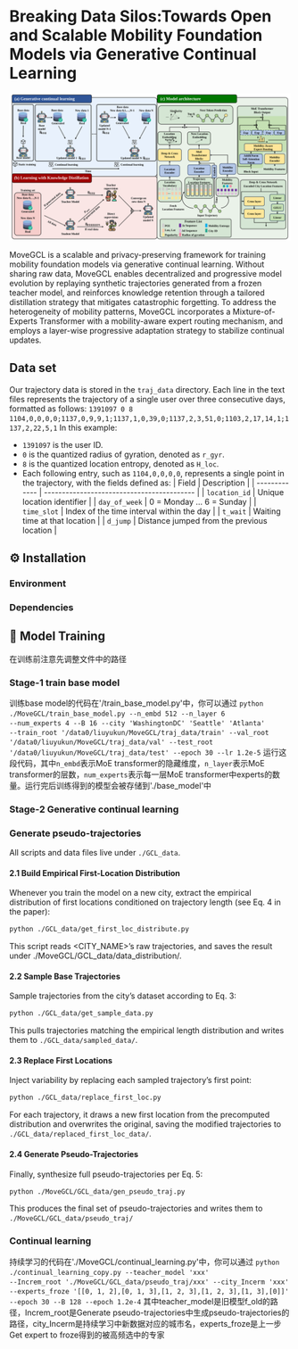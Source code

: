 # Breaking Data Silos:Towards Open and Scalable Mobility Foundation Models via Generative Continual Learning
<!-- add image -->
<p align="center">
  <img src="fig/MoveGCL.svg" alt="WorldMove Logo"/>
</p>
MoveGCL is a scalable and privacy-preserving framework for training mobility foundation models via generative continual learning. Without sharing raw data, MoveGCL enables decentralized and progressive model evolution by replaying synthetic trajectories generated from a frozen teacher model, and reinforces knowledge retention through a tailored distillation strategy that mitigates catastrophic forgetting. To address the heterogeneity of mobility patterns, MoveGCL incorporates a Mixture-of-Experts Transformer with a mobility-aware expert routing mechanism, and employs a layer-wise progressive adaptation strategy to stabilize continual updates.

## Data set
Our trajectory data is stored in the <code>traj_data</code> directory. Each line in the text files represents the trajectory of a single user over three consecutive days, formatted as follows: 
<code>1391097 0 8 1104,0,0,0,0;1137,0,9,9,1;1137,1,0,39,0;1137,2,3,51,0;1103,2,17,14,1;1137,2,22,5,1</code> 
In this example: 
- <code>1391097</code> is the user ID.
- <code>0</code> is the quantized radius of gyration, denoted as <code>r_gyr</code>.
- <code>8</code> is the quantized location entropy, denoted as <code>H_loc</code>.
- Each following entry, such as <code>1104,0,0,0,0</code>, represents a single point in the trajectory, with the fields defined as:
  | Field         | Description                                |
  | ------------- | ------------------------------------------ |
  | `location_id` | Unique location identifier                 |
  | `day_of_week` | 0 = Monday … 6 = Sunday                    |
  | `time_slot`   | Index of the time interval within the day  |
  | `t_wait`      | Waiting time at that location              |
  | `d_jump`      | Distance jumped from the previous location |

## ⚙️ Installation
### Environment
### Dependencies

## 🏃 Model Training
在训练前注意先调整文件中的路径
### Stage-1 train base model
训练base model的代码在'/train_base_model.py'中，你可以通过 <code>python ./MoveGCL/train_base_model.py --n_embd 512 --n_layer 6 --num_experts 4 --B 16 --city 'WashingtonDC' 'Seattle' 'Atlanta' --train_root '/data0/liuyukun/MoveGCL/traj_data/train' --val_root '/data0/liuyukun/MoveGCL/traj_data/val' --test_root '/data0/liuyukun/MoveGCL/traj_data/test' --epoch 30 --lr 1.2e-5</code> 运行这段代码，其中<code>n_embd</code>表示MoE transformer的隐藏维度，<code>n_layer</code>表示MoE transformer的层数，<code>num_experts</code>表示每一层MoE transformer中experts的数量。运行完后训练得到的模型会被存储到'./base_model'中
### Stage-2 Generative continual learning
### Generate pseudo-trajectories
All scripts and data files live under `./GCL_data`.
#### 2.1 Build Empirical First-Location Distribution
Whenever you train the model on a new city, extract the empirical distribution of first locations conditioned on trajectory length (see Eq. 4 in the paper):
```bash
python ./GCL_data/get_first_loc_distribute.py
```
This script reads <CITY_NAME>’s raw trajectories, and saves the result under ./MoveGCL/GCL_data/data_distribution/.
#### 2.2 Sample Base Trajectories
Sample trajectories from the city’s dataset according to Eq. 3:
```bash
python ./GCL_data/get_sample_data.py
```
This pulls trajectories matching the empirical length distribution and writes them to <code>./GCL_data/sampled_data/</code>.
#### 2.3 Replace First Locations
Inject variability by replacing each sampled trajectory’s first point:
```bash
python ./GCL_data/replace_first_loc.py
```
For each trajectory, it draws a new first location from the precomputed distribution and overwrites the original, saving the modified trajectories to <code>./GCL_data/replaced_first_loc_data/</code>.
#### 2.4 Generate Pseudo-Trajectories
Finally, synthesize full pseudo-trajectories per Eq. 5:
```bash
python ./MoveGCL/GCL_data/gen_pseudo_traj.py
```
This produces the final set of pseudo-trajectories and writes them to <code>./MoveGCL/GCL_data/pseudo_traj/</code>

### Continual learning
持续学习的代码在'./MoveGCL/continual_learning.py'中，你可以通过
<code>python ./continual_learning_copy.py --teacher_model 'xxx' --Increm_root './MoveGCL/GCL_data/pseudo_traj/xxx' --city_Incerm 'xxx' --experts_froze '[[0, 1, 2],[0, 1, 3],[1, 2, 3],[1, 2, 3],[1, 3],[0]]' --epoch 30 --B 128 --epoch 1.2e-4</code>
其中teacher_model是旧模型f_old的路径，Increm_root是Generate pseudo-trajectories中生成pseudo-trajectories的路径，city_Incerm是持续学习中新数据对应的城市名，experts_froze是上一步Get expert to froze得到的被高频选中的专家
